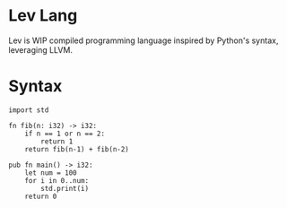 # Lev Lang

Lev is WIP compiled programming language inspired by Python's syntax, leveraging LLVM.

# Syntax

```
import std

fn fib(n: i32) -> i32:
    if n == 1 or n == 2:
        return 1
    return fib(n-1) + fib(n-2)

pub fn main() -> i32:
    let num = 100
    for i in 0..num:
        std.print(i)
    return 0
```


